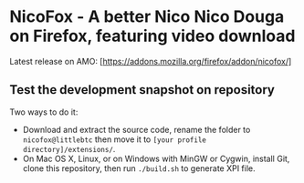 NicoFox - A better Nico Nico Douga on Firefox, featuring video download
=============

Latest release on AMO: [https://addons.mozilla.org/firefox/addon/nicofox/]

Test the development snapshot on repository
-------------
Two ways to do it:

  * Download and extract the source code, rename the folder to `nicofox@littlebtc` then move it to `[your profile directory]/extensions/`.
  * On Mac OS X, Linux, or on Windows with MinGW or Cygwin, install Git, clone this repository, then run `./build.sh` to generate XPI file.

